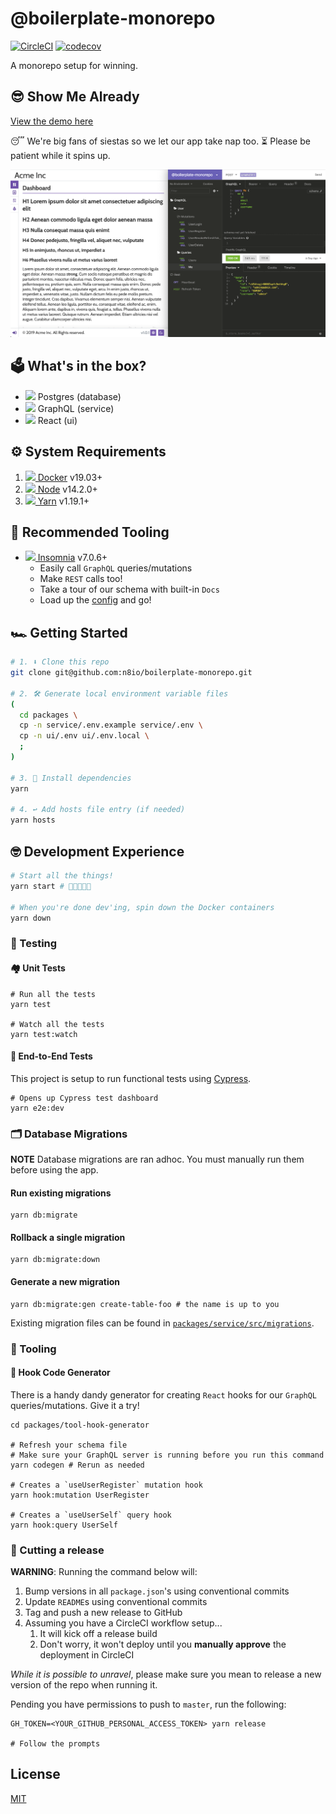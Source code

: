# @boilerplate-monorepo

[![CircleCI](https://circleci.com/gh/n8io/boilerplate-monorepo/tree/master.svg?style=svg)](https://circleci.com/gh/n8io/boilerplate-monorepo/tree/master)
[![codecov](https://codecov.io/gh/n8io/boilerplate-monorepo/branch/master/graph/badge.svg)](https://codecov.io/gh/n8io/boilerplate-monorepo)

A monorepo setup for winning.

## 😎 Show Me Already

[View the demo here](https://n8io-boilerplate-monorepo-ui.herokuapp.com)

😴 We're big fans of siestas so we let our app take nap too. ⏳ Please be patient while it spins up.

<img src="screenshot.png"/>

## 🗳️ What's in the box?

- <img src="https://www.google.com/s2/favicons?domain=postgresql.org"/> Postgres (database)
- <img src="https://www.google.com/s2/favicons?domain=graphql.org"/> GraphQL (service)
- <img src="https://www.google.com/s2/favicons?domain=reactjs.org"/> React (ui)

## ⚙️ System Requirements

1. <a href="https://docker.com"><img src="https://www.google.com/s2/favicons?domain=docker.com"/> Docker</a> v19.03+
2. <a href="https://nodejs.org"><img src="https://www.google.com/s2/favicons?domain=nodejs.org"/> Node</a> v14.2.0+
3. <a href="https://yarnpkg.com"><img src="https://www.google.com/s2/favicons?domain=yarnpkg.com"/> Yarn</a> v1.19.1+

## 🍔 Recommended Tooling

- <a href="https://insomnia.rest"><img src="https://www.google.com/s2/favicons?domain=insomnia.rest"/> Insomnia</a> v7.0.6+
  - Easily call `GraphQL` queries/mutations
  - Make `REST` calls too!
  - Take a tour of our schema with built-in `Docs`
  - Load up the [config](packages/service/insomnia/config.yaml) and go!

## 🏎 Getting Started

```bash
# 1. ⬇️ Clone this repo
git clone git@github.com:n8io/boilerplate-monorepo.git

# 2. 🛠️ Generate local environment variable files
(
  cd packages \
  cp -n service/.env.example service/.env \
  cp -n ui/.env ui/.env.local \
  ;
)

# 3. 🌱 Install dependencies
yarn

# 4. ↩️ Add hosts file entry (if needed)
yarn hosts
```

## 🤓 Development Experience

```bash
# Start all the things!
yarn start # 👏🤜🤛🍾🥳

# When you're done dev'ing, spin down the Docker containers
yarn down
```

### 🧪 Testing

#### 🏘️ Unit Tests

```shell
# Run all the tests
yarn test

# Watch all the tests
yarn test:watch
```

#### 🌲 End-to-End Tests

This project is setup to run functional tests using [Cypress](https://www.cypress.io).

```shell
# Opens up Cypress test dashboard
yarn e2e:dev
```

### 🗂 Database Migrations

**NOTE** Database migrations are ran adhoc. You must manually run them before using the app.

#### Run existing migrations

```shell
yarn db:migrate
```

#### Rollback a single migration

```shell
yarn db:migrate:down
```

#### Generate a new migration

```shell
yarn db:migrate:gen create-table-foo # the name is up to you
```

Existing migration files can be found in [`packages/service/src/migrations`](packages/service/src/migrations).

### 🧰 Tooling

#### 🎣 Hook Code Generator

There is a handy dandy generator for creating `React` hooks for our `GraphQL` queries/mutations. Give it a try!

```shell
cd packages/tool-hook-generator

# Refresh your schema file
# Make sure your GraphQL server is running before you run this command
yarn codegen # Rerun as needed

# Creates a `useUserRegister` mutation hook
yarn hook:mutation UserRegister

# Creates a `useUserSelf` query hook
yarn hook:query UserSelf
```

### 📘 Cutting a release

**WARNING**:
Running the command below will:

1. Bump versions in all `package.json`'s using conventional commits
2. Update `README`s using conventional commits
3. Tag and push a new release to GitHub
4. Assuming you have a CircleCI workflow setup...
   1. It will kick off a release build
   2. Don't worry, it won't deploy until you **manually approve** the deployment in CircleCI

_While it is possible to unravel_, please make sure you
mean to release a new version of the repo when running it.

Pending you have permissions to push to `master`, run the following:

```shell
GH_TOKEN=<YOUR_GITHUB_PERSONAL_ACCESS_TOKEN> yarn release

# Follow the prompts

```

## License

[MIT](https://choosealicense.com/licenses/mit/)
